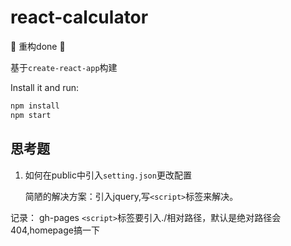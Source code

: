 # react-calculator

🚧 重构done 🚧

基于`create-react-app`构建

Install it and run:

```sh
npm install
npm start
```

## 思考题

1. 如何在public中引入`setting.json`更改配置

    简陋的解决方案：引入jquery,写`<script>`标签来解决。

记录：
gh-pages `<script>`标签要引入./相对路径，默认是绝对路径会404,homepage搞一下
